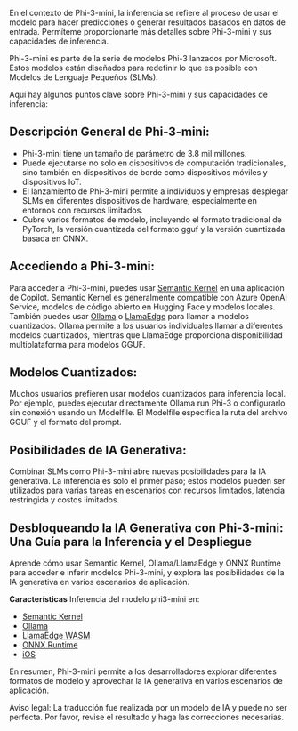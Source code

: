 En el contexto de Phi-3-mini, la inferencia se refiere al proceso de usar el modelo para hacer predicciones o generar resultados basados en datos de entrada. Permíteme proporcionarte más detalles sobre Phi-3-mini y sus capacidades de inferencia.

Phi-3-mini es parte de la serie de modelos Phi-3 lanzados por Microsoft. Estos modelos están diseñados para redefinir lo que es posible con Modelos de Lenguaje Pequeños (SLMs).

Aquí hay algunos puntos clave sobre Phi-3-mini y sus capacidades de inferencia:

## **Descripción General de Phi-3-mini:**
- Phi-3-mini tiene un tamaño de parámetro de 3.8 mil millones.
- Puede ejecutarse no solo en dispositivos de computación tradicionales, sino también en dispositivos de borde como dispositivos móviles y dispositivos IoT.
- El lanzamiento de Phi-3-mini permite a individuos y empresas desplegar SLMs en diferentes dispositivos de hardware, especialmente en entornos con recursos limitados.
- Cubre varios formatos de modelo, incluyendo el formato tradicional de PyTorch, la versión cuantizada del formato gguf y la versión cuantizada basada en ONNX.

## **Accediendo a Phi-3-mini:**
Para acceder a Phi-3-mini, puedes usar [Semantic Kernel](https://github.com/microsoft/SemanticKernelCookBook?WT.mc_id=aiml-138114-kinfeylo) en una aplicación de Copilot. Semantic Kernel es generalmente compatible con Azure OpenAI Service, modelos de código abierto en Hugging Face y modelos locales.
También puedes usar [Ollama](https://ollama.com) o [LlamaEdge](https://llamaedge.com) para llamar a modelos cuantizados. Ollama permite a los usuarios individuales llamar a diferentes modelos cuantizados, mientras que LlamaEdge proporciona disponibilidad multiplataforma para modelos GGUF.

## **Modelos Cuantizados:**
Muchos usuarios prefieren usar modelos cuantizados para inferencia local. Por ejemplo, puedes ejecutar directamente Ollama run Phi-3 o configurarlo sin conexión usando un Modelfile. El Modelfile especifica la ruta del archivo GGUF y el formato del prompt.

## **Posibilidades de IA Generativa:**
Combinar SLMs como Phi-3-mini abre nuevas posibilidades para la IA generativa. La inferencia es solo el primer paso; estos modelos pueden ser utilizados para varias tareas en escenarios con recursos limitados, latencia restringida y costos limitados.

## **Desbloqueando la IA Generativa con Phi-3-mini: Una Guía para la Inferencia y el Despliegue**
Aprende cómo usar Semantic Kernel, Ollama/LlamaEdge y ONNX Runtime para acceder e inferir modelos Phi-3-mini, y explora las posibilidades de la IA generativa en varios escenarios de aplicación.

**Características**
Inferencia del modelo phi3-mini en:

- [Semantic Kernel](https://github.com/Azure-Samples/Phi-3MiniSamples/tree/main/semantickernel?WT.mc_id=aiml-138114-kinfeylo)
- [Ollama](https://github.com/Azure-Samples/Phi-3MiniSamples/tree/main/ollama?WT.mc_id=aiml-138114-kinfeylo)
- [LlamaEdge WASM](https://github.com/Azure-Samples/Phi-3MiniSamples/tree/main/wasm?WT.mc_id=aiml-138114-kinfeylo)
- [ONNX Runtime](https://github.com/Azure-Samples/Phi-3MiniSamples/tree/main/onnx?WT.mc_id=aiml-138114-kinfeylo)
- [iOS](https://github.com/Azure-Samples/Phi-3MiniSamples/tree/main/ios?WT.mc_id=aiml-138114-kinfeylo)

En resumen, Phi-3-mini permite a los desarrolladores explorar diferentes formatos de modelo y aprovechar la IA generativa en varios escenarios de aplicación.

Aviso legal: La traducción fue realizada por un modelo de IA y puede no ser perfecta. 
Por favor, revise el resultado y haga las correcciones necesarias.